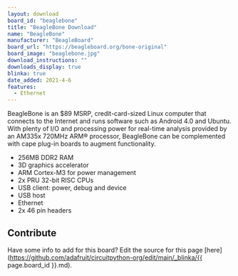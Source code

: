 ```yaml
---
layout: download
board_id: "beaglebone"
title: "BeagleBone Download"
name: "BeagleBone"
manufacturer: "BeagleBoard"
board_url: "https://beagleboard.org/bone-original"
board_image: "beaglebone.jpg"
download_instructions: ""
downloads_display: true
blinka: true
date_added: 2021-4-6
features:
  - Ethernet
---
```


BeagleBone is an $89 MSRP, credit-card-sized Linux computer that connects to the Internet and runs software such as Android 4.0 and Ubuntu. With plenty of I/O and processing power for real-time analysis provided by an AM335x 720MHz ARM® processor, BeagleBone can be complemented with cape plug-in boards to augment functionality.

- 256MB DDR2 RAM
- 3D graphics accelerator
- ARM Cortex-M3 for power management
- 2x PRU 32-bit RISC CPUs
- USB client: power, debug and device
- USB host
- Ethernet
- 2x 46 pin headers

## Contribute

Have some info to add for this board? Edit the source for this page [here](https://github.com/adafruit/circuitpython-org/edit/main/_blinka/{{ page.board_id }}.md).
